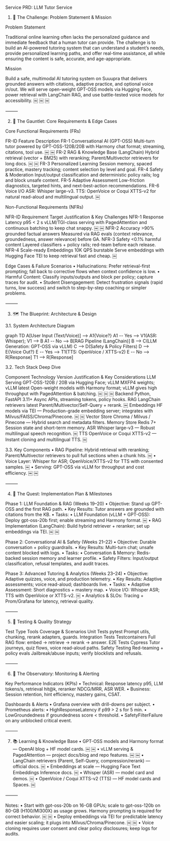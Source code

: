 Service PRD: LLM Tutor Service

1. 🎯 The Challenge: Problem Statement & Mission

Problem Statement

Traditional online learning often lacks the personalized guidance and immediate feedback that a human tutor can provide. The challenge is to build an AI-powered tutoring system that can understand a student’s needs, provide personalized learning paths, and offer real-time assistance, all while ensuring the content is safe, accurate, and age-appropriate.

Mission

Build a safe, multimodal AI tutoring system on Suuupra that delivers grounded answers with citations, adaptive practice, and optional voice in/out. We will serve open-weight GPT-OSS models via Hugging Face, power retrieval with LangChain RAG, and use battle-tested voice models for accessibility.  ￼ ￼ ￼

⸻

2. 🧠 The Gauntlet: Core Requirements & Edge Cases

Core Functional Requirements (FRs)

FR-ID	Feature	Description
FR-1	Conversational AI (GPT-OSS)	Multi-turn tutor powered by GPT-OSS-120B/20B with Harmony chat format; streaming, citations, tool use.  ￼ ￼
FR-2	RAG & Knowledge Base (LangChain)	Hybrid retrieval (vector + BM25) with reranking; Parent/Multivector retrievers for long docs.  ￼ ￼
FR-3	Personalized Learning	Session memory, spaced practice, mastery tracking; content selection by level and goal.
FR-4	Safety & Moderation	Input/output classification and deterministic policy rails; log and block unsafe content.
FR-5	Adaptive Assessment	Low-friction diagnostics, targeted hints, and next-best-action recommendations.
FR-6	Voice I/O	ASR: Whisper large-v3. TTS: OpenVoice or Coqui XTTS-v2 for natural read-aloud and multilingual output.  ￼

Non-Functional Requirements (NFRs)

NFR-ID	Requirement	Target	Justification & Key Challenges
NFR-1	Response Latency	p95 < 2 s	vLLM/TGI-class serving with PagedAttention and continuous batching to keep chat snappy.  ￼ ￼
NFR-2	Accuracy	>90% grounded factual answers	Measured via RAG evals (context relevance, groundedness, answer relevance) before GA.
NFR-3	Safety	<0.1% harmful content	Layered classifiers + policy rails; red-team before each release.
NFR-4	Scale-ready Embeddings	10K QPS burstable	Serve embeddings with Hugging Face TEI to keep retrieval fast and cheap.  ￼

Edge Cases & Failure Scenarios
	•	Hallucinations: Prefer retrieval-first prompting; fall back to corrective flows when context confidence is low.
	•	Harmful Content: Classify inputs/outputs and block per policy; capture traces for audit.
	•	Student Disengagement: Detect frustration signals (rapid turns, low success) and switch to step-by-step coaching or simpler problems.

⸻

3. 🗺️ The Blueprint: Architecture & Design

3.1. System Architecture Diagram

graph TD
    A[User Input (Text/Voice)] --> A1{Voice?}
    A1 -- Yes --> V1(ASR: Whisper);
    V1 --> B
    A1 -- No --> B[RAG Pipeline (LangChain)]
    B --> C(LLM Generation: GPT-OSS via vLLM)
    C --> D(Safety & Policy Filters)
    D --> E{Voice Out?}
    E -- Yes --> T1(TTS: OpenVoice / XTTS-v2)
    E -- No --> R[Response]
    T1 --> R[Response]

3.2. Tech Stack Deep Dive

Component	Technology	Version	Justification & Key Considerations
LLM Serving	GPT-OSS-120B / 20B via Hugging Face; vLLM	MXFP4 weights; vLLM latest	Open-weight models with Harmony format; vLLM gives high throughput with PagedAttention & batching.  ￼ ￼ ￼
Backend	Python, FastAPI	3.11+	Async APIs, streaming tokens, policy hooks.
RAG	LangChain retrievers	latest	Parent/Multivector/Self-Query + rerank.  ￼
Embeddings	HF models via TEI	—	Production-grade embedding server; integrates with Milvus/FAISS/Chroma/Pinecone.  ￼ ￼
Vector Store	Chroma / Milvus / Pinecone	—	Hybrid search and metadata filters.
Memory Store	Redis	7+	Session state and short-term memory.
ASR	Whisper large-v3	—	Robust multilingual speech recognition.  ￼
TTS	OpenVoice or Coqui XTTS-v2	—	Instant cloning and multilingual TTS.  ￼

3.3. Key Components
	•	RAG Pipeline: Hybrid retrieval with reranking; Parent/Multivector retrievers to pull full sections when a chunk hits.  ￼
	•	Voice Layer: Whisper for ASR; OpenVoice/XTTS-v2 for TTS with consented samples.  ￼
	•	Serving: GPT-OSS via vLLM for throughput and cost efficiency.  ￼ ￼

⸻

4. 🚀 The Quest: Implementation Plan & Milestones

Phase 1: LLM Foundation & RAG (Weeks 19–20)
	•	Objective: Stand up GPT-OSS and the first RAG path.
	•	Key Results: Tutor answers are grounded with citations from the KB.
	•	Tasks:
	•	LLM Foundation (vLLM + GPT-OSS): Deploy gpt-oss-20b first; enable streaming and Harmony format.  ￼
	•	RAG Implementation (LangChain): Build hybrid retriever + reranker; set up embeddings via TEI.  ￼ ￼

Phase 2: Conversational AI & Safety (Weeks 21–22)
	•	Objective: Durable conversation + policy guardrails.
	•	Key Results: Multi-turn chat; unsafe content blocked with logs.
	•	Tasks:
	•	Conversation & Memory: Redis-backed session memory and learner profile.
	•	Safety Filters: Input/output classification, refusal templates, and audit traces.

Phase 3: Advanced Tutoring & Analytics (Weeks 23–24)
	•	Objective: Adaptive quizzes, voice, and production telemetry.
	•	Key Results: Adaptive assessments; voice read-aloud; dashboards live.
	•	Tasks:
	•	Adaptive Assessment: Short diagnostics + mastery map.
	•	Voice I/O: Whisper ASR; TTS with OpenVoice or XTTS-v2.  ￼
	•	Analytics & SLOs: Tracing + Prom/Grafana for latency, retrieval quality.

⸻

5. 🧪 Testing & Quality Strategy

Test Type	Tools	Coverage & Scenarios
Unit Tests	pytest	Prompt utils, chunking, rerank adapters, guards.
Integration Tests	Testcontainers	Full RAG flow: embed → retrieve → rerank → answer.
E2E Tests	Cypress	Tutor journeys, quiz flows, voice read-aloud paths.
Safety Testing	Red-teaming + policy evals	Jailbreak/abuse inputs; verify blocklists and refusals.


⸻

6. 🔭 The Observatory: Monitoring & Alerting

Key Performance Indicators (KPIs)
	•	Technical: Response latency p95, LLM tokens/s, retrieval hit@k, reranker NDCG/MRR, ASR WER.
	•	Business: Session retention, hint efficiency, mastery gains, CSAT.

Dashboards & Alerts
	•	Grafana overview with drill-downs per subject.
	•	Prometheus alerts:
	•	HighResponseLatency if p99 > 2 s for 5 min.
	•	LowGroundedness if groundedness score < threshold.
	•	SafetyFilterFailure on any unblocked critical event.

⸻

7. 📚 Learning & Knowledge Base
	•	GPT-OSS models and Harmony format — OpenAI blog + HF model cards.  ￼ ￼
	•	vLLM serving & PagedAttention — project docs/blog and repo features.  ￼ ￼
	•	LangChain retrievers (Parent, Self-Query, compression/rerank) — official docs.  ￼
	•	Embeddings at scale — Hugging Face Text Embeddings Inference docs.  ￼
	•	Whisper (ASR) — model card and demos.  ￼
	•	OpenVoice / Coqui XTTS-v2 (TTS) — HF model cards and Spaces.  ￼

⸻

Notes:
	•	Start with gpt-oss-20b on 16-GB GPUs; scale to gpt-oss-120b on 80-GB (H100/MI300X) as usage grows. Harmony prompting is required for correct behavior.  ￼ ￼
	•	Deploy embeddings via TEI for predictable latency and easier scaling; it plugs into Milvus/Chroma/Pinecone.  ￼ ￼
	•	Voice cloning requires user consent and clear policy disclosures; keep logs for audits.
